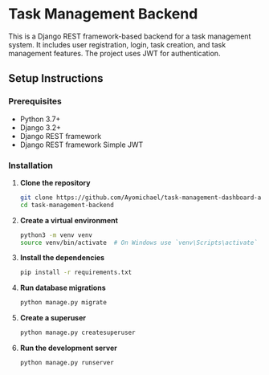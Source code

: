 # Task Management Backend

This is a Django REST framework-based backend for a task management system. It includes user registration, login, task creation, and task management features. The project uses JWT for authentication.

## Setup Instructions

### Prerequisites

- Python 3.7+
- Django 3.2+
- Django REST framework
- Django REST framework Simple JWT

### Installation

1. **Clone the repository**

   ```bash
   git clone https://github.com/Ayomichael/task-management-dashboard-application.git
   cd task-management-backend
   ```

2. **Create a virtual environment**

   ```bash
   python3 -m venv venv
   source venv/bin/activate  # On Windows use `venv\Scripts\activate`
   ```

3. **Install the dependencies**

   ```bash
   pip install -r requirements.txt
   ```

4. **Run database migrations**

   ```bash
   python manage.py migrate
   ```

5. **Create a superuser**

   ```bash
   python manage.py createsuperuser
   ```

6. **Run the development server**

   ```bash
   python manage.py runserver
   ```
